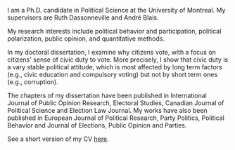<link rel="stylesheet" type="text/css" href="/css/main.css">

I am a Ph.D. candidate in Political Science at the University of Montreal. My supervisors are Ruth Dassonneville and André Blais.

My research interests include political behavior and participation, political polarization, public opinion, and quantitative methods.

In my doctoral dissertation, I examine why citizens vote, with a focus on citizens' sense of civic duty to vote. More precisely, I show that civic duty is a vary stable political attitude, which is most affected by long term factors (e.g., civic education and compulsory voting) but not by short term ones (e.g., corruption).

The chapters of my dissertation have been published in International Journal of Public Opinion Research, Electoral Studies, Canadian Journal of Political Science and Election Law Journal. My works have also been published in European Journal of Political Research, Party Politics, Political Behavior and Journal of Elections, Public Opinion and Parties.
 
See a short version of my CV [here](ferfeitosa.github.io/here.pdf).
